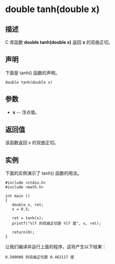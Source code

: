 # double tanh(double x)

## 描述

C 库函数 **double tanh(double x)** 返回 **x** 的双曲正切。

## 声明

下面是 tanh() 函数的声明。

```
double tanh(double x)
```

## 参数

- **x** -- 浮点值。

## 返回值

该函数返回 x 的双曲正切。

## 实例

下面的实例演示了 tanh() 函数的用法。

```
#include <stdio.h>
#include <math.h>

int main ()
{
   double x, ret;
   x = 0.5;

   ret = tanh(x);
   printf("%lf 的双曲正切是 %lf 度", x, ret);
   
   return(0);
}
```

让我们编译并运行上面的程序，这将产生以下结果：

```
0.500000 的双曲正切是 0.462117 度
```